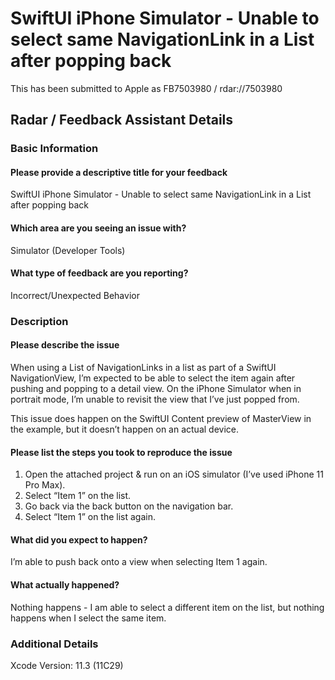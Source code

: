 # SwiftUI iPhone Simulator - Unable to select same NavigationLink in a List after popping back

This has been submitted to Apple as FB7503980 / rdar://7503980

## Radar / Feedback Assistant Details
### Basic Information
#### Please provide a descriptive title for your feedback

SwiftUI iPhone Simulator - Unable to select same NavigationLink in a List after popping back

#### Which area are you seeing an issue with?

Simulator (Developer Tools)

#### What type of feedback are you reporting?

Incorrect/Unexpected Behavior

### Description
#### Please describe the issue

When using a List of NavigationLinks in a list as part of a SwiftUI NavigationView, I’m expected to be able to select the item again after pushing and popping to a detail view.  On the iPhone Simulator when in portrait mode, I’m unable to revisit the view that I’ve just popped from.

This issue does happen on the SwiftUI Content preview of MasterView in the example, but it doesn’t happen on an actual device.

#### Please list the steps you took to reproduce the issue

1. Open the attached project & run on an iOS simulator (I’ve used iPhone 11 Pro Max).
2. Select “Item 1” on the list.
3. Go back via the back button on the navigation bar.
4. Select “Item 1” on the list again.

#### What did you expect to happen?

I’m able to push back onto a view when selecting Item 1 again.

#### What actually happened?

Nothing happens - I am able to select a different item on the list, but nothing happens when I select the same item.

### Additional Details

Xcode Version: 11.3 (11C29)
